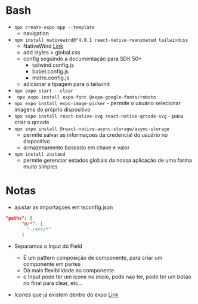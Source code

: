# Bash

- ``npx create-expo-app --template``
  - navigation
- ``npm install nativewind@^4.0.1 react-native-reanimated tailwindcss`` 
  - NativeWind [Link](https://www.nativewind.dev/v4/getting-started/expo-router)
  - add styles > global.css
  - config seguindo a documentação para SDK 50+
    - tailwind.config.js
    - babel.config.js
    - metro.config.js
  - adicionar a tipagem para o tailwind
- ``npx expo start --clear``
- `` npx expo install expo-font @expo-google-fonts/roboto``
- ``npx expo install expo-image-picker`` - permite o usuário selecionar imagens do próprio dispositivo
- ``npx expo install react-native-svg react-native-qrcode-svg`` - para criar o qrcode
- ``npx expo install @react-native-async-storage/async-storage`` 
  - permite salvar as informaçoes da credencial do usuário no dispositivo
  - armazenamento baseado em chave e valor
- ``npm install zustand`` 
  - permite gerenciar estados globais da nossa aplicação de uma forma muito simples

# Notas

- ajustar as importaçoes em tsconfig.json

```` json
"paths": {
      "@/*": [
        "./src/*"
      ]
````

- Separamos o Input do Field
  - É um pattern composição de componente, para criar um componente em partes
  - Dá mais flexibilidade ao componente
  - o Input pode ter um icone no inicio, pode nao ter, pode ter um botao no final para clear, etc...

- Icones que já existem dentro do expo [Link](https://icons.expo.fyi/Index)